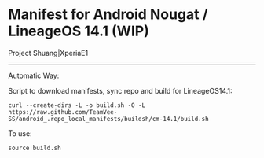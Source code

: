 Manifest for Android Nougat / LineageOS 14.1 (WIP)
====================================
Project Shuang|XperiaE1

---

Automatic Way:

Script to download manifests, sync repo and build for LineageOS14.1:

    curl --create-dirs -L -o build.sh -O -L https://raw.github.com/TeamVee-SS/android_.repo_local_manifests/buildsh/cm-14.1/build.sh

To use:

    source build.sh

